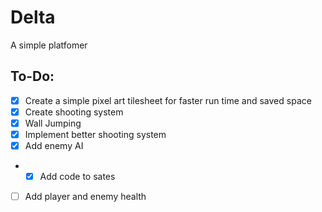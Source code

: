 # Delta
A simple platfomer

## To-Do:
- [x] Create a simple pixel art tilesheet for faster run time and saved space
- [x] Create shooting system 
- [x] Wall Jumping
- [x] Implement better shooting system
- [x] Add enemy AI
- - [x] Add code to sates
- [ ] Add player and enemy health
